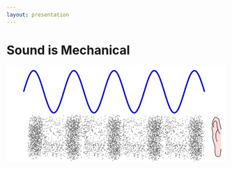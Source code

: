 ```yaml
---
layout: presentation
---
```


# [](#header-1) Sound is Mechanical

[![](assets/img/sound.png)](mechanical)
